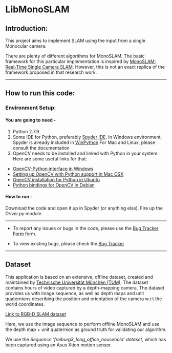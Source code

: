 # LibMonoSLAM

## Introduction:

This project aims to implement SLAM using the input from a single Monocular camera. 

There are plenty of different algorithms for MonoSLAM. The basic framework for this particular implementation is inspired by [MonoSLAM: Real-Time Single Camera SLAM](http://www.robots.ox.ac.uk/~lav/Papers/davison_etal_pami2007/davison_etal_pami2007.pdf). However, this is not an exact replica of the framework proposed in that research work.

******

## How to run this code:

### Environment Setup:

#### You are going to need - 

1. Python 2.7.9 
2. Some IDE for Python, preferably [Spyder IDE](https://pythonhosted.org/spyder/). 
  In Windows environment, Spyder is already included in [WinPython](https://winpython.github.io/)
  For Mac and Linux, please consult the documentation
3. OpenCV needs to be installed and linked with Python in your system. Here are some useful links for that:

* [OpenCV-Python interface in Windows](http://opencvpython.blogspot.sg/2012/05/install-opencv-in-windows-for-python.html)
* [Setting up OpenCV with Python support in Mac OSX](https://jjyap.wordpress.com/2014/05/24/installing-opencv-2-4-9-on-mac-osx-with-python-support/)
* [OpenCV installation for Python in Ubuntu](https://www.raben.com/content/opencv-installation-ubuntu-1204)
* [Python bindings for OpenCV in Debian](https://packages.debian.org/wheezy/python/python-opencv)


#### How to run - 

Download the code and open it up in Spyder (or anything else). Fire up the *Driver.py* module.




******

* To report any issues or bugs in the code, please use the [Bug Tracker Form](https://docs.google.com/forms/d/1SGzC2KDswoRyXoLRjfdaEvnfytM6mSNvjWx5rJ86UGg/viewform?usp=send_form) form.  

* To view existing bugs, please check the [Bug Tracker](https://docs.google.com/spreadsheets/d/1vhENzZWOP2QLKMHWm5zqbSzBfq6mTCorqYr-PZuy8W4/edit?usp=sharing)


******

## Dataset

This application is based on an extensive, offline dataset, created and maintained by [Technische Universität München (TUM)](https://www.tum.de/). The dataset contains hours of video captured by a depth-mapping camera. The dataset provides us with image sequence, as well as depth maps and unit quaternions describing the position and orientation of the camera w.r.t the world coordinates. 

[Link to RGB-D SLAM dataset](http://vision.in.tum.de/data/datasets/rgbd-dataset/download#)

Here, we use the image sequence to perform offline MonoSLAM and use the depth map + unit quaternion as ground truth for validating our algorithm.

We use the *Sequence 'freiburg3_long_office_household' dataset*, which has been captured using an Asus Xtion motion sensor.



